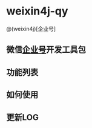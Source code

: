 weixin4j-qy
===========

@(weixin4j)[企业号]

微信[企业号](http://qydev.weixin.qq.com/wiki/index.php)开发工具包
---------------------------------------------------------------

功能列表
-------

如何使用
--------

更新LOG
-------


